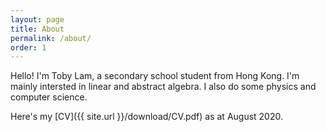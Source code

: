 ```yaml
---
layout: page
title: About
permalink: /about/
order: 1
---
```


Hello! I'm Toby Lam, a secondary school student from Hong Kong. I'm mainly intersted in linear and abstract algebra. I also do some physics and computer science.

Here's my [CV]({{ site.url }}/download/CV.pdf) as at August 2020. 
